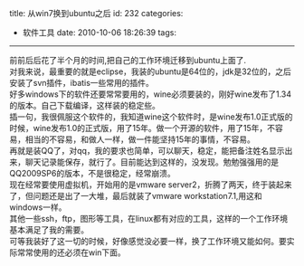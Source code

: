 title: 从win7换到ubuntu之后
id: 232
categories:
  - 软件工具
date: 2010-10-06 18:26:39
tags:
---

前前后后花了半个月的时间,把自己的工作环境迁移到ubuntu上面了.
</br>对我来说，最重要的就是eclipse，我装的ubuntu是64位的，jdk是32位的，之后安装了svn插件，ibatis一些常用的插件。
</br>好多windows下的软件还要常常要用的，wine必须要装的，刚好wine发布了1.34的版本。自己下载编译，这样装的稳定些。
</br>插一句，我很佩服这个软件的，我知道wine这个软件时，是wine发布1.0正式版的时候，wine发布1.0的正式版，用了15年。做一个开源的软件，用了15年，不容易，相当的不容易，和做人一样，做一件能坚持15年的事情，不容易。
</br>再就是装QQ了，对qq，我的要求也简单，可以聊天，稳定，能把备注姓名显示出来，聊天记录能保存，就行了。目前能达到这样的，没发现。勉勉强强用的是QQ2009SP6的版本，不是很稳定，经常崩溃。
</br>现在经常要使用虚拟机，开始用的是vmware server2，折腾了两天，终于装起来了，但问题还是出了一大堆，最后就装了vmware workstation7.1,用这和windows一样。
</br>其他一些ssh，ftp，图形等工具，在linux都有对应的工具，这样的一个工作环境基本满足了我的需要。
</br>可等我装好了这一切的时候，好像感觉没必要一样，换了工作环境又能如何。要实际常常使用的还必须在win下面。